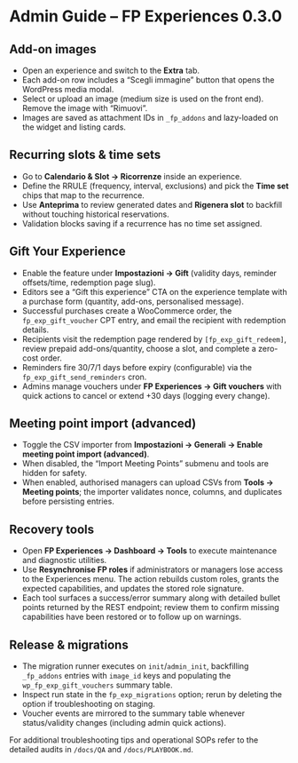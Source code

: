 # Admin Guide – FP Experiences 0.3.0

## Add-on images
- Open an experience and switch to the **Extra** tab.
- Each add-on row includes a “Scegli immagine” button that opens the WordPress media modal.
- Select or upload an image (medium size is used on the front end). Remove the image with “Rimuovi”.
- Images are saved as attachment IDs in `_fp_addons` and lazy-loaded on the widget and listing cards.

## Recurring slots & time sets
- Go to **Calendario & Slot → Ricorrenze** inside an experience.
- Define the RRULE (frequency, interval, exclusions) and pick the **Time set** chips that map to the recurrence.
- Use **Anteprima** to review generated dates and **Rigenera slot** to backfill without touching historical reservations.
- Validation blocks saving if a recurrence has no time set assigned.

## Gift Your Experience
- Enable the feature under **Impostazioni → Gift** (validity days, reminder offsets/time, redemption page slug).
- Editors see a “Gift this experience” CTA on the experience template with a purchase form (quantity, add-ons, personalised message).
- Successful purchases create a WooCommerce order, the `fp_exp_gift_voucher` CPT entry, and email the recipient with redemption details.
- Recipients visit the redemption page rendered by `[fp_exp_gift_redeem]`, review prepaid add-ons/quantity, choose a slot, and complete a zero-cost order.
- Reminders fire 30/7/1 days before expiry (configurable) via the `fp_exp_gift_send_reminders` cron.
- Admins manage vouchers under **FP Experiences → Gift vouchers** with quick actions to cancel or extend +30 days (logging every change).

## Meeting point import (advanced)
- Toggle the CSV importer from **Impostazioni → Generali → Enable meeting point import (advanced)**.
- When disabled, the “Import Meeting Points” submenu and tools are hidden for safety.
- When enabled, authorised managers can upload CSVs from **Tools → Meeting points**; the importer validates nonce, columns, and duplicates before persisting entries.

## Recovery tools
- Open **FP Experiences → Dashboard → Tools** to execute maintenance and diagnostic utilities.
- Use **Resynchronise FP roles** if administrators or managers lose access to the Experiences menu. The action rebuilds custom roles, grants the expected capabilities, and updates the stored role signature.
- Each tool surfaces a success/error summary along with detailed bullet points returned by the REST endpoint; review them to confirm missing capabilities have been restored or to follow up on warnings.

## Release & migrations
- The migration runner executes on `init`/`admin_init`, backfilling `_fp_addons` entries with `image_id` keys and populating the `wp_fp_exp_gift_vouchers` summary table.
- Inspect run state in the `fp_exp_migrations` option; rerun by deleting the option if troubleshooting on staging.
- Voucher events are mirrored to the summary table whenever status/validity changes (including admin quick actions).

For additional troubleshooting tips and operational SOPs refer to the detailed audits in `/docs/QA` and `/docs/PLAYBOOK.md`.

